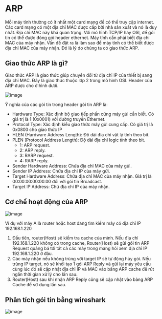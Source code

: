 # ARP 
Mỗi máy tính thường có ít nhất một card mạng để có thể truy cập internet. Các card mạng có một địa chỉ MAC được cấp bởi nhà sản xuất và nó là duy nhất. Địa chỉ MAC này khá quan trọng. Với mô hình TCP/IP hay OSI, để gói tin có thể được đóng gói header ethernet. Máy tính cần phải biết địa chỉ MAC của máy nhận. Vấn đề đặt ra là làm sao để máy tính có thể biết được địa chỉ MAC của máy nhận. Đó là lý do chúng ta có giao thức ARP.

## Giao thức ARP là gì? 
Giao thức ARP là giao thức giúp chuyển đổi từ địa chỉ IP của thiết bị sang địa chỉ MAC. Đây là giao thức thuộc lớp 2 trong mô hình OSI. Header của ARP được cho ở hình dưới.

![image](https://user-images.githubusercontent.com/79156398/164196948-2786eb59-fa64-49ea-83a8-1dbef7dbf7ed.png)

Ý nghĩa của các gói tin trong header gói tin ARP là:

- Hardware Type: Xác định bộ giao tiếp phần cứng máy gửi cần biết. Có giá trị là 1 (0x0001) với đường truyền Ethernet.
- Protocol Type: Xác định kiểu giao thức máy gửi cung cấp. Có giá trị là 0x0800 cho giao thức IP
- HLEN (Hardware Address Length): Độ dài địa chỉ vật lý tính theo bit.
- PLEN (Protocol Address Length): Độ dài địa chỉ logic tính theo bit.
	- 1: ARP request.
	- 2: ARP reply.
	- 3: RARP request.
	- 4: RARP reply.
- Sender Hardware Address: Chứa địa chỉ MAC của máy gửi.
- Sender IP Address: Chứa địa chỉ IP của máy gửi.
- Target Hardware Address: Chứa địa chỉ MAC của máy nhận. Giá trị là 00:00:00:00:00:00 đối với gói tin Broadcast.
- Target IP Address: Chứ địa chỉ IP của máy nhận.

## Cơ chế hoạt động của ARP 

![image](https://user-images.githubusercontent.com/79156398/164198873-9f8e4df5-d7f0-48de-8292-720ae953e2ed.png)

Ví dụ với máy A là router hoặc host đang tìm kiếm máy có địa chỉ IP 192.168.1.220

1. Đầu tiên, router(Host) sẽ kiểm tra cache của mình. Nếu địa chỉ 192.168.1.220 không có trong cache, Router(Host) sẽ gửi gói tin ARP Request quảng bá tới tất cả các máy trong mạng hỏi xem địa chỉ IP 192.168.1.220 ở đâu.
2. Các máy nhận nếu không trùng với target IP sẽ tự động hủy gói. Nếu trùng IP target, nó sẽ khởi tạo 1 gói ARP Reply và gửi lại máy yêu cầu cùng lúc đó sẽ cập nhật địa chỉ IP và MAC vào bảng ARP cache để rút ngắn thời gian xử lý cho lần sau.
3. Router(Host) sau khi nhận ARP Reply cũng sẽ cập nhật vào bảng ARP Cache để sử dụng lần sau.

## Phân tích gói tin bằng wireshark

![image](https://user-images.githubusercontent.com/79156398/164200662-595d8d7f-74e0-49db-8944-292dec9a758d.png)
